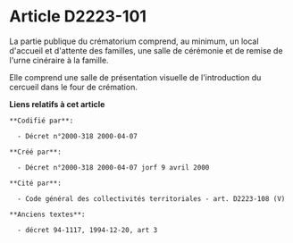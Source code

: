 # Article D2223-101

La partie publique du crématorium comprend, au minimum, un local d'accueil et d'attente des familles, une salle de cérémonie
et de remise de l'urne cinéraire à la famille.

Elle comprend une salle de présentation visuelle de l'introduction du cercueil dans le four de crémation.

**Liens relatifs à cet article**

	**Codifié par**:

	  - Décret n°2000-318 2000-04-07

	**Créé par**:

	  - Décret n°2000-318 2000-04-07 jorf 9 avril 2000

	**Cité par**:

	  - Code général des collectivités territoriales - art. D2223-108 (V)

	**Anciens textes**:

	  - décret 94-1117, 1994-12-20, art 3
